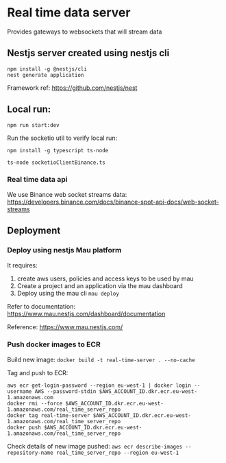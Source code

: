 # Real time data server

Provides gateways to websockets that will stream data

## Nestjs server created using nestjs cli

```
npm install -g @nestjs/cli
nest generate application
```

Framework ref: https://github.com/nestjs/nest

## Local run:

`npm run start:dev`

Run the socketio util to verify local run:

```
npm install -g typescript ts-node

ts-node socketioClientBinance.ts
```

### Real time data api

We use Binance web socket streams data:
https://developers.binance.com/docs/binance-spot-api-docs/web-socket-streams

## Deployment

### Deploy using nestjs Mau platform

It requires:

1. create aws users, policies and access keys to be used by mau
2. Create a project and an application via the mau dashboard
3. Deploy using the mau cli `mau deploy`

Refer to documentation: https://www.mau.nestjs.com/dashboard/documentation

Reference: https://www.mau.nestjs.com/

### Push docker images to ECR

Build new image:
`docker build -t real-time-server . --no-cache`

Tag and push to ECR:

```
aws ecr get-login-password --region eu-west-1 | docker login --username AWS --password-stdin $AWS_ACCOUNT_ID.dkr.ecr.eu-west-1.amazonaws.com
docker rmi --force $AWS_ACCOUNT_ID.dkr.ecr.eu-west-1.amazonaws.com/real_time_server_repo
docker tag real-time-server $AWS_ACCOUNT_ID.dkr.ecr.eu-west-1.amazonaws.com/real_time_server_repo
docker push $AWS_ACCOUNT_ID.dkr.ecr.eu-west-1.amazonaws.com/real_time_server_repo
```

Check details of new image pushed:
`aws ecr describe-images --repository-name real_time_server_repo --region eu-west-1`
